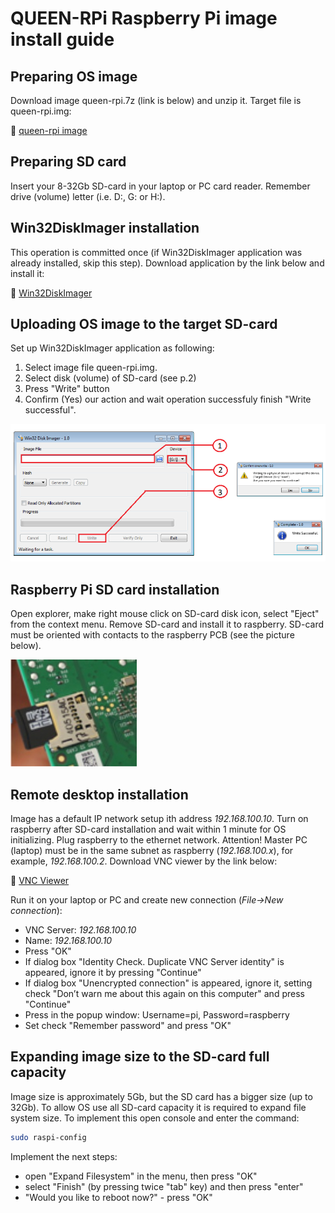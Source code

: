 # QUEEN-RPi Raspberry Pi image install guide

## Preparing OS image

Download image queen-rpi.7z (link is below) and unzip it. Target file is queen-rpi.img:

:open_file_folder: [queen-rpi image](https://1drv.ms/u/s!Am_hkdn5bouShJV2uxeSw9EVuW7Nmw?e=h7sx6x)

## Preparing SD card

Insert your 8-32Gb SD-card in your laptop or PC card reader. Remember drive (volume) letter (i.e. D:, G: or H:).

## Win32DiskImager installation

This operation is committed once (if Win32DiskImager application was already installed, skip this step). Download application by the link below and install it:

:open_file_folder: [Win32DiskImager](https://1drv.ms/u/s!Am_hkdn5bouSg3MKm6d1RMvJx72P)

## Uploading OS image to the target SD-card

Set up Win32DiskImager application as following:  
1. Select image file queen-rpi.img.  
2. Select disk (volume) of SD-card (see p.2)  
3. Press "Write" button
4. Confirm (Yes) our action and wait operation successfuly finish "Write successful".

![rpi-diskimager](assets/screen/rpi-diskimager.png)

## Raspberry Pi SD card installation

Open explorer, make right mouse click on SD-card disk icon, select "Eject" from the context menu. Remove SD-card and install it to raspberry. SD-card must be oriented with contacts to the raspberry PCB (see the picture below).   

![rpi-sdcard](assets/photo/rpi-sdcard.jpg)

## Remote desktop installation

Image has a default IP network setup ith address _192.168.100.10_. Turn on raspberry after SD-card installation and wait within 1 minute for OS initializing. Plug raspberry to the ethernet network.
Attention! Master PC (laptop) must be in the same subnet as raspberry (_192.168.100.x_), for example, _192.168.100.2_. 
Download VNC viewer by the link below:

:open_file_folder: [VNC Viewer](https://1drv.ms/u/s!Am_hkdn5bouSg3VY2tIxuGJWQBJh)

Run it on your laptop or PC and create new connection (_File->New connection_):

- VNC Server: _192.168.100.10_ 
- Name: _192.168.100.10_
- Press "OK"  
- If dialog box "Identity Check. Duplicate VNC Server identity" is appeared, ignore it by pressing "Continue"  
- If dialog box "Unencrypted connection" is appeared, ignore it, setting check "Don’t warn me about this again on this computer" and press "Continue"  
- Press in the popup window: Username=pi, Password=raspberry  
- Set check "Remember password" and press "OK"  

## Expanding image size to the SD-card full capacity
Image size is approximately 5Gb, but the SD card has a bigger size (up to 32Gb). To allow OS use all SD-card capacity it is required to expand file system size. To implement this open console and enter the command:  

``` bash
sudo raspi-config
```

Implement the next steps:    
- open "Expand Filesystem" in the menu, then press "OK"
- select "Finish" (by pressing twice "tab" key) and then press "enter"
- "Would you like to reboot now?" - press "OK"
